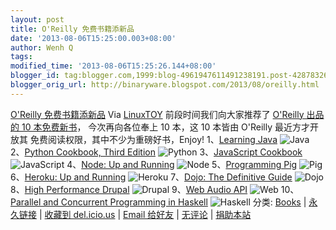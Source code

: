 ```yaml
---
layout: post
title: O'Reilly 免费书籍添新品
date: '2013-08-06T15:25:00.003+08:00'
author: Wenh Q
tags:
modified_time: '2013-08-06T15:25:26.144+08:00'
blogger_id: tag:blogger.com,1999:blog-4961947611491238191.post-4287832610566138554
blogger_orig_url: http://binaryware.blogspot.com/2013/08/oreilly.html
---
```

[
O'Reilly
免费书籍添新品](http://linuxtoy.org/archives/oreilly-10-books.html)
Via [LinuxTOY](http://linuxtoy.org/)
前段时间我们向大家推荐了 [O'Reilly 出品的 10
本免费新书](http://linuxtoy.org/archives/oreilly-new-books.html)，
今次再向各位奉上 10 本，这 10 本皆由 O'Reilly 最近方才开放其
免费阅读权限，其中不少为重磅好书，Enjoy!
1、[Learning Java](http://chimera.labs.oreilly.com/books/1234000001805)
![Java](http://linuxtoy.org/img/2013/08/lj.png)
2、[Python Cookbook, Third
Edition](http://chimera.labs.oreilly.com/books/1230000000393)
![Python](http://linuxtoy.org/img/2013/08/pcb.png)
3、[JavaScript
Cookbook](http://chimera.labs.oreilly.com/books/1234000001681)
![JavaScript](http://linuxtoy.org/img/2013/08/jcb.png)
4、[Node: Up and
Running](http://chimera.labs.oreilly.com/books/1234000001808)
![Node](http://linuxtoy.org/img/2013/08/node.png)
5、[Programming
Pig](http://chimera.labs.oreilly.com/books/1234000001811)
![Pig](http://linuxtoy.org/img/2013/08/pig.png)
6、[Heroku: Up and
Running](http://chimera.labs.oreilly.com/books/1234000000018)
![Heroku](http://linuxtoy.org/img/2013/08/hur.png)
7、[Dojo: The Definitive
Guide](http://chimera.labs.oreilly.com/books/1234000001819)
![Dojo](http://linuxtoy.org/img/2013/08/dojo.png)
8、[High Performance
Drupal](http://chimera.labs.oreilly.com/books/1230000000845)
![Drupal](http://linuxtoy.org/img/2013/08/hpd.png)
9、[Web Audio API](http://chimera.labs.oreilly.com/books/1234000001552)
![Web](http://linuxtoy.org/img/2013/08/waa.png)
10、[Parallel and Concurrent Programming in
Haskell](http://chimera.labs.oreilly.com/books/1230000000929)
![Haskell](http://linuxtoy.org/img/2013/08/pch.png)
分类:
[Books](http://linuxtoy.org/category/books "查看 Books 中的全部文章") |
[永久链接](http://linuxtoy.org/archives/oreilly-10-books.html) | [收藏到
del.icio.us](http://delicious.com/save?url=http://linuxtoy.org/archives/oreilly-10-books.html&title=O'Reilly%20%E5%85%8D%E8%B4%B9%E4%B9%A6%E7%B1%8D%E6%B7%BB%E6%96%B0%E5%93%81)
| [Email
给好友](mailto:?Subject=Check%20This%20Out&body=I%20think%20you'll%20like%20this:%20http://linuxtoy.org/archives/oreilly-10-books.html)
| [无评论](http://linuxtoy.org/archives/oreilly-10-books.html#comments)
| [捐助本站](http://linuxtoy.org/faq/donate)
